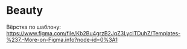 # Beauty
Вёрстка по шаблону: https://www.figma.com/file/Kb2Bu4grzB2JqZ3LycITDuhZ/Templates-%237.-More-on-Figma.info?node-id=0%3A1
